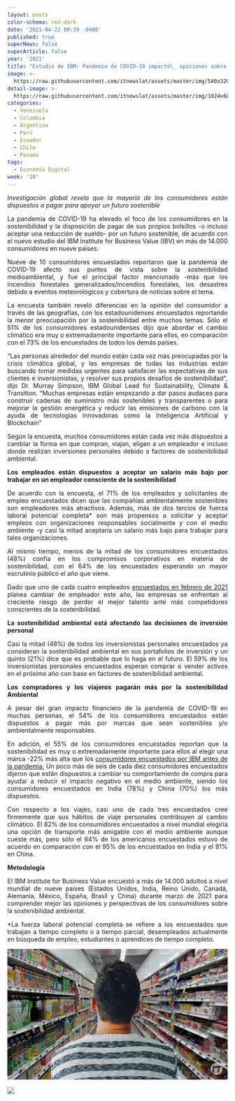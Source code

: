 ```yaml
---
layout: posts
color-schema: red-dark
date: '2021-04-22 09:39 -0400'
published: true
superNews: false
superArticle: false
year: '2021'
title: "Estudio de IBM: Pandemia de COVID-19 impactó\_ opiniones sobre sostenibilidad de 9 de cada 10 consumidores"
image: >-
  https://raw.githubusercontent.com/itnewslat/assets/master/img/540x320/Consumidor-p.jpg
detail-image: >-
  https://raw.githubusercontent.com/itnewslat/assets/master/img/1024x680/Consumidor-g.jpg
categories:
  - Venezuela
  - Colombia
  - Argentina
  - Perú
  - Ecuador
  - Chile
  - Panama
tags:
  - Economía Digital
week: '18'
---
```

<p style="text-align: justify;"><em>Investigación global revela que la mayoría de los consumidores están dispuestos a pagar para apoyar un futuro sostenible</em></p>
<p style="text-align: justify;">La pandemia de COVID-19 ha elevado el foco de los consumidores en la sostenibilidad y la disposición de pagar de sus propios bolsillos -o incluso aceptar una reducción de sueldo- por un futuro sostenible, de acuerdo con el nuevo estudio del IBM Institute for Business Value (IBV) en más de 14.000 consumidores en nueve países.</p>
<p style="text-align: justify;">Nueve de 10 consumidores encuestados reportaron que la pandemia de COVID-19 afectó sus puntos de vista sobre la sostenibilidad medioambiental, y fue el principal factor mencionado -más que los incendios forestales generalizados/incendios forestales, los desastres debido a eventos meteorológicos y cobertura de noticias sobre el tema.</p>
<p style="text-align: justify;">La encuesta también reveló diferencias en la opinión del consumidor a través de las geografías, con los estadounidenses encuestados reportando la menor preocupación por la sostenibilidad entre muchos temas. Sólo el 51% de los consumidores estadounidenses dijo que abordar el cambio climático era muy o extremadamente importante para ellos, en comparación con el 73% de los encuestados de todos los demás países.</p>
<p style="text-align: justify;">“Las personas alrededor del mundo están cada vez más preocupadas por la crisis climática global, y las empresas de todas las industrias están buscando tomar medidas urgentes para satisfacer las expectativas de sus clientes e inversionistas, y resolver sus propios desafíos de sostenibilidad", dijo Dr. Murray Simpson, IBM Global Lead for Sustainability, Climate &amp; Transition. “Muchas empresas están empezando a dar pasos audaces para construir cadenas de suministro más sostenibles y transparentes o para mejorar la gestión energética y reducir las emisiones de carbono con la ayuda de tecnologías innovadoras como la Inteligencia Artificial y Blockchain”</p>
<p style="text-align: justify;">Según la encuesta, muchos consumidores están cada vez más dispuestos a cambiar la forma en que compran, viajan, eligen a un empleador e incluso donde realizan inversiones personales debido a factores de sostenibilidad ambiental.</p>
<p style="text-align: justify;"><strong>Los empleados están dispuestos a aceptar un salario más bajo por trabajar en un empleador consciente de la sostenibilidad</strong></p>
<p style="text-align: justify;">De acuerdo con la encuesta, el 71% de los empleados y solicitantes de empleo encuestados dicen que las compañías ambientalmente sostenibles son empleadores más atractivos. Además, más de dos tercios de fuerza laboral potencial completa* son más propensos a solicitar y aceptar empleos con organizaciones responsables socialmente y con el medio ambiente -y casi la mitad aceptaría un salario más bajo para trabajar para tales organizaciones.</p>
<p style="text-align: justify;">Al mismo tiempo, menos de la mitad de los consumidores encuestados (48%) confía en los compromisos corporativos en materia de sostenibilidad, con el 64% de los encuestados esperando un mayor escrutinio público el año que viene.</p>
<p style="text-align: justify;">Dado que uno de cada cuatro empleados <a href="https://www.ibm.com/thought-leadership/institute-business-value/report/employee-expectations-2021">encuestados en febrero de 2021</a> planea cambiar de empleador este año, las empresas se enfrentan al creciente riesgo de perder el mejor talento ante más competidores conscientes de la sostenibilidad.</p>
<p style="text-align: justify;"><strong>La sostenibilidad ambiental está afectando las decisiones de inversión personal</strong></p>
<p style="text-align: justify;">Casi la mitad (48%) de todos los inversionistas personales encuestados ya consideran la sostenibilidad ambiental en sus portafolios de inversión y un quinto (21%) dice que es probable que lo haga en el futuro. El 59% de los inversionistas personales encuestados esperan comprar o vender activos en el próximo año con base en factores de sostenibilidad ambiental.</p>
<p style="text-align: justify;"><strong>Los compradores y los viajeros pagarán más por la sostenibilidad Ambiental</strong></p>
<p style="text-align: justify;">A pesar del gran impacto financiero de la pandemia de COVID-19 en muchas personas, el 54% de los consumidores encuestados están dispuestos a pagar más por marcas que sean sostenibles y/o ambientalmente responsables.</p>
<p style="text-align: justify;">En adición, el 55% de los consumidores encuestados reportan que la sostenibilidad es muy o extremadamente importante para ellos al elegir una marca -22% más alta que los <a href="https://c212.net/c/link/?t=0&amp;l=en&amp;o=2687728-1&amp;h=1443444438&amp;u=https%3A%2F%2Fibm.co%2Fconsumer-2020&amp;a=https%3A%2F%2Fibm.co%2Fconsumer-2020">consumidores encuestados por IBM antes de la pandemia.</a> Un poco más de seis de cada diez consumidores encuestados dijeron que están dispuestos a cambiar su comportamiento de compra para ayudar a reducir el impacto negativo en el medio ambiente, siendo los consumidores encuestados en India (78%) y China (70%) los más dispuestos.</p>
<p style="text-align: justify;">Con respecto a los viajes, casi uno de cada tres encuestados cree firmemente que sus hábitos de viaje personales contribuyen al cambio climático. El 82% de los consumidores encuestados a nivel mundial elegiría una opción de transporte más amigable con el medio ambiente aunque cueste más, pero sólo el 64% de los americanos encuestados estuvo de acuerdo en comparación con el 95% de los encuestados en India y el 91% en China.</p>
<p style="text-align: justify;"><strong>Metodología</strong></p>
<p style="text-align: justify;">El IBM Institute for Business Value encuestó a más de 14.000 adultos a nivel mundial de nueve países (Estados Unidos, India, Reino Unido, Canadá, Alemania, México, España, Brasil y China) durante marzo de 2021 para comprender mejor las opiniones y perspectivas de los consumidores sobre la sostenibilidad ambiental.</p>
<p style="text-align: justify;">*La fuerza laboral potencial completa se refiere a los encuestados que trabajan a tiempo completo o a tiempo parcial, desempleados actualmente en búsqueda de empleo, estudiantes o aprendices de tiempo completo.</p>

![](https://raw.githubusercontent.com/itnewslat/assets/master/img/540x320/Consumidor-p.jpg)

<img src="https://tracker.metricool.com/c3po.jpg?hash=56f88a41e39ab42c063cc51676587a04"/>
